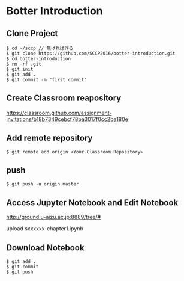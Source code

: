 # Botter Introduction

## Clone Project

```
$ cd ~/sccp // 無ければ作る
$ git clone https://github.com/SCCP2016/botter-introduction.git
$ cd botter-introduction
$ rm -rf .git
$ git init
$ git add .
$ git commit -m "first commit"
```

## Create Classroom reapository
https://classroom.github.com/assignment-invitations/b18b7349cebcf78ba3017f0cc2ba180e

## Add remote repository
```
$ git remote add origin <Your Classroom Repository>
```

## push
```
$ git push -u origin master
```

## Access Jupyter Notebook and Edit Notebook
http://ground.u-aizu.ac.jp:8889/tree/#

upload sxxxxxx-chapter1.ipynb

## Download Notebook
```
$ git add .
$ git commit
$ git push
```
